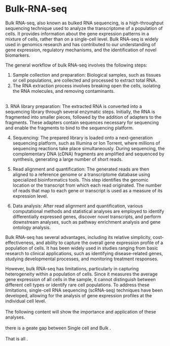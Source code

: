 # Bulk-RNA-seq  
Bulk RNA-seq, also known as bulked RNA sequencing, is a high-throughput sequencing technique used to analyze the transcriptome of a population of cells. It provides information about the gene expression patterns in a mixture of cells, rather than on a single-cell level. Bulk RNA-seq is widely used in genomics research and has contributed to our understanding of gene expression, regulatory mechanisms, and the identification of novel biomarkers.</br>   
 
The general workflow of bulk RNA-seq involves the following steps:</br>        
 
1. Sample collection and preparation: Biological samples, such as tissues or cell populations, are collected and processed to extract total RNA. </br>   
2. The RNA extraction process involves breaking open the cells, isolating the RNA molecules, and removing contaminants.    </br>  
</br>
3. RNA library preparation: The extracted RNA is converted into a sequencing library through several enzymatic steps. Initially, the RNA is fragmented into smaller pieces, followed by the addition of adapters to the fragments. These adapters contain sequences necessary for sequencing and enable the fragments to bind to the sequencing platform.</br> 

4. Sequencing: The prepared library is loaded onto a next-generation sequencing platform, such as Illumina or Ion Torrent, where millions of sequencing reactions take place simultaneously. During sequencing, the complementary DNA (cDNA) fragments are amplified and sequenced by synthesis, generating a large number of short reads.</br> 

5. Read alignment and quantification: The generated reads are then aligned to a reference genome or a transcriptome database using specialized bioinformatics tools. This step identifies the genomic location or the transcript from which each read originated. The number of reads that map to each gene or transcript is used as a measure of its expression level.</br> 
 
6. Data analysis: After read alignment and quantification, various computational methods and statistical analyses are employed to identify differentially expressed genes, discover novel transcripts, and perform downstream analyses, such as pathway enrichment analysis and gene ontology analysis.</br>  

Bulk RNA-seq has several advantages, including its relative simplicity, cost-effectiveness, and ability to capture the overall gene expression profile of a population of cells. It has been widely used in studies ranging from basic research to clinical applications, such as identifying disease-related genes, studying developmental processes, and monitoring treatment responses.</br> 

However, bulk RNA-seq has limitations, particularly in capturing heterogeneity within a population of cells. Since it measures the average gene expression of all cells in the sample, it cannot distinguish between different cell types or identify rare cell populations. To address these limitations, single-cell RNA sequencing (scRNA-seq) techniques have been developed, allowing for the analysis of gene expression profiles at the individual cell level.</br>  
The following content will show the importance and application of these analyses.</br>  
there is a geate gap between Single cell and Bulk . </br>  
That is all . 
  
 
  
